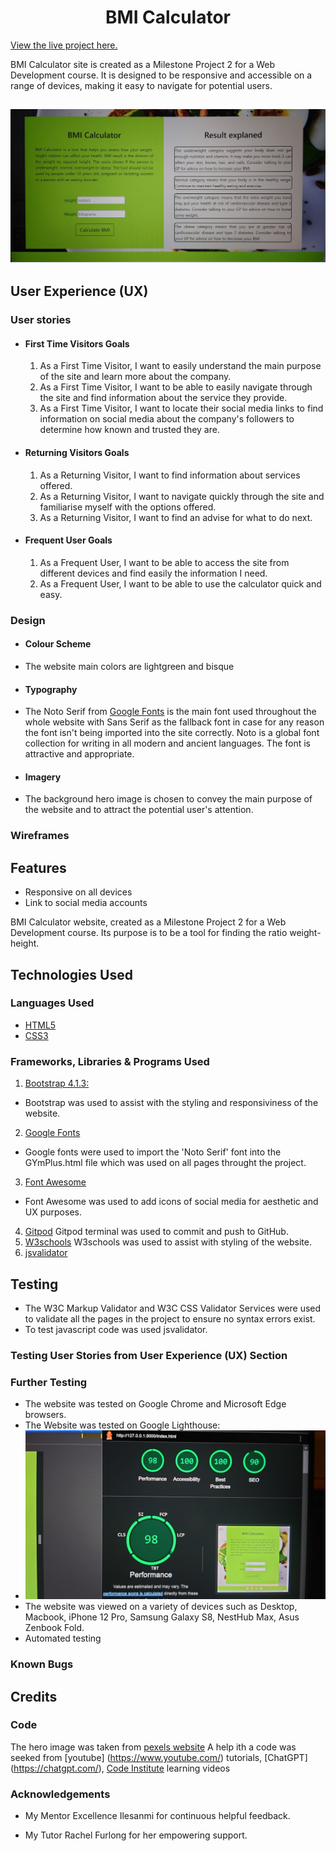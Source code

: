 <h1 align="center">BMI Calculator</h1>

[View the live project here.](https://krasi5.github.io/Milestone2/)

BMI Calculator site is created as a Milestone Project 2 for a Web Development course. It is designed to be responsive and accessible on a range of devices, making it easy to navigate for potential users.

<h2 text-align="center"><img src="assets/documents/bmi_main.jpg"></h2>


## User Experience (UX)

 ### User stories
       
  -   #### First Time Visitors Goals
  
      1. As a First Time Visitor, I want to easily understand the main purpose of the site and learn more about the company.
      2. As a First Time Visitor, I want to be able to easily navigate through the site and find information about the service they provide.
      3. As a First Time Visitor, I want to locate their social media links to find information on social media about the company's followers to determine how known and trusted they are.
 

  -   #### Returning Visitors Goals
      1. As a Returning Visitor, I want to find information about services offered.
      2. As a Returning Visitor, I want to navigate quickly through the site and familiarise myself with the options offered.
      3. As a Returning Visitor, I want to find an advise for what to do next. 
  
  -   #### Frequent User Goals
      1. As a Frequent User, I want to be able to access the site from different devices and find easily the information I need.
      2. As a Frequent User, I want to be able to use the calculator quick and easy.
      
  
 ### Design

 -  #### Colour Scheme
  -   The website main colors are lightgreen and bisque
 -  #### Typography
  -   The Noto Serif from [Google Fonts](https://fonts.google.com/) is the main font used throughout the whole website with Sans Serif as the fallback font in case for any reason the font isn't being imported into the site correctly. Noto is a global font collection for writing in all modern and ancient languages. The font is attractive and appropriate. 
 -  #### Imagery
   - The background hero image is chosen to convey the main purpose of the website and to attract the potential user's attention.

 ### Wireframes

 ## Features
  - Responsive on all devices
  - Link to social media accounts
 
  BMI Calculator website, created as a Milestone Project 2 for a Web Development course. Its purpose is to be a tool for finding the ratio weight-height.
## Technologies Used

### Languages Used 
-   [HTML5](https://en.wikipedia.org/wiki/HTML5)
-   [CSS3](https://en.wikipedia.org/wiki/CSS)

### Frameworks, Libraries & Programs Used
1. [Bootstrap 4.1.3:](https://getbootstrap.com/docs/4.1/getting-started/introduction/)
 - Bootstrap was used to assist with the styling and responsiviness of the website.
 2. [Google Fonts](https://fonts.google.com/)
 - Google fonts were used to import the 'Noto Serif' font into the GYmPlus.html file which was used on all pages throught the project.
 3. [Font Awesome](https://fontawesome.com/)
 - Font Awesome was used to add icons of social media for aesthetic and UX purposes.
 4. [Gitpod](https://gitpod.io/) 
  Gitpod terminal was used to commit and push to GitHub.
 5. [W3schools](https://www.w3schools.com/) 
 W3schools was used to assist with styling of the website.
 6. [jsvalidator](https://jsvalidator.com/)
## Testing
 - The W3C Markup Validator and W3C CSS Validator Services were used to validate all the pages in the project to ensure no syntax errors exist.
 - To test javascript code was used jsvalidator.

### Testing User Stories from User Experience (UX) Section

### Further Testing
-  The website was tested on Google Chrome and Microsoft Edge browsers.
-  The Website was tested on Google Lighthouse:
-  <img src="assets/documents/lighthouse.jpg">
-  The website was viewed on a variety of devices such as Desktop, Macbook, iPhone 12 Pro, Samsung Galaxy S8, NestHub Max, Asus Zenbook Fold.
- Automated testing 
### Known Bugs

## Credits

### Code
The hero image was taken from [pexels website](https://www.pexels.com/)
A help ith a code was seeked from [youtube] (https://www.youtube.com/) tutorials, 
[ChatGPT] (https://chatgpt.com/),
[Code Institute](https://learn.codeinstitute.net/ci_program/level5diplomainwebappdevelopment) learning videos

### Acknowledgements

-  My Mentor Excellence Ilesanmi for continuous helpful feedback.

-  My Tutor Rachel Furlong for her empowering support.
